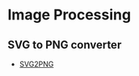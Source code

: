 # Image Processing

## SVG to  PNG converter

- [SVG2PNG](https://mohan-chinnappan-n5.github.io/image/svg2png/svg2png.html)